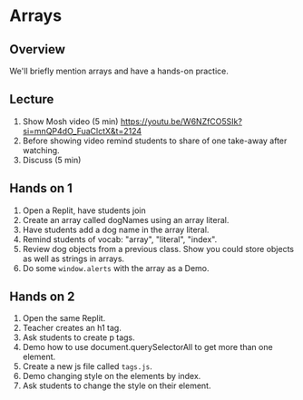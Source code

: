 # Arrays

## Overview

We'll briefly mention arrays and have a hands-on practice.

## Lecture

1. Show Mosh video (5 min) https://youtu.be/W6NZfCO5SIk?si=mnQP4dO_FuaClctX&t=2124
2. Before showing video remind students to share of one take-away after watching.
3. Discuss (5 min)

## Hands on 1

1. Open a Replit, have students join
2. Create an array called dogNames using an array literal.
3. Have students add a dog name in the array literal.
4. Remind students of vocab: "array", "literal", "index".
5. Review dog objects from a previous class. Show you could store objects as well as strings in arrays.
6. Do some `window.alerts` with the array as a Demo.

## Hands on 2

1. Open the same Replit.
2. Teacher creates an h1 tag.
3. Ask students to create p tags.
4. Demo how to use document.querySelectorAll to get more than one element.
5. Create a new js file called `tags.js`.
6. Demo changing style on the elements by index.
7. Ask students to change the style on their element.
